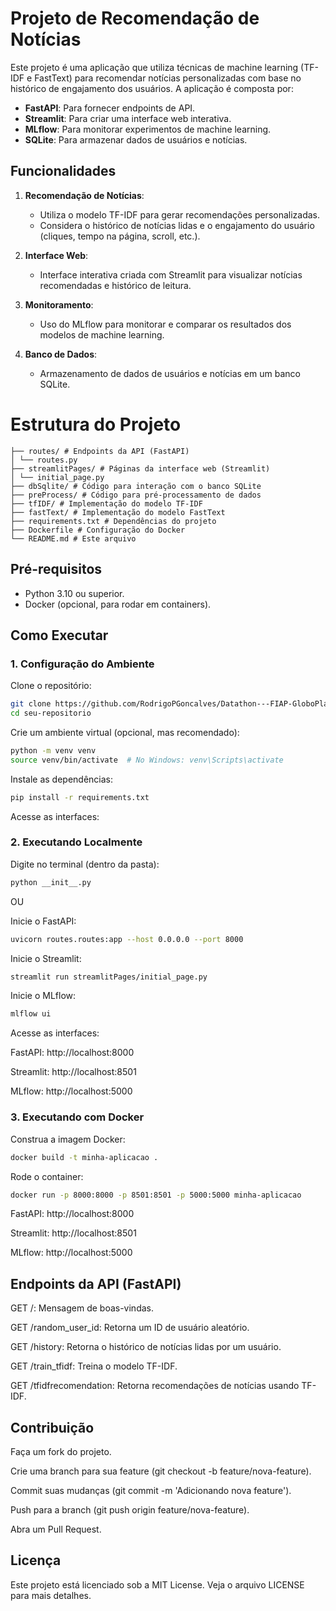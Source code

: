 # Projeto de Recomendação de Notícias

Este projeto é uma aplicação que utiliza técnicas de machine learning (TF-IDF e FastText) para recomendar notícias personalizadas com base no histórico de engajamento dos usuários. A aplicação é composta por:

- **FastAPI**: Para fornecer endpoints de API.
- **Streamlit**: Para criar uma interface web interativa.
- **MLflow**: Para monitorar experimentos de machine learning.
- **SQLite**: Para armazenar dados de usuários e notícias.

## Funcionalidades

1. **Recomendação de Notícias**:
   - Utiliza o modelo TF-IDF para gerar recomendações personalizadas.
   - Considera o histórico de notícias lidas e o engajamento do usuário (cliques, tempo na página, scroll, etc.).

2. **Interface Web**:
   - Interface interativa criada com Streamlit para visualizar notícias recomendadas e histórico de leitura.

3. **Monitoramento**:
   - Uso do MLflow para monitorar e comparar os resultados dos modelos de machine learning.

4. **Banco de Dados**:
   - Armazenamento de dados de usuários e notícias em um banco SQLite.

# Estrutura do Projeto
```
├── routes/ # Endpoints da API (FastAPI)
│ └── routes.py
├── streamlitPages/ # Páginas da interface web (Streamlit)
│ └── initial_page.py
├── dbSqlite/ # Código para interação com o banco SQLite
├── preProcess/ # Código para pré-processamento de dados
├── tfIDF/ # Implementação do modelo TF-IDF
├── fastText/ # Implementação do modelo FastText
├── requirements.txt # Dependências do projeto
├── Dockerfile # Configuração do Docker
└── README.md # Este arquivo
```

## Pré-requisitos

- Python 3.10 ou superior.
- Docker (opcional, para rodar em containers).

## Como Executar

### 1. Configuração do Ambiente

Clone o repositório:
```bash
git clone https://github.com/RodrigoPGoncalves/Datathon---FIAP-GloboPlay
cd seu-repositorio
```

Crie um ambiente virtual (opcional, mas recomendado):
```bash
python -m venv venv
source venv/bin/activate  # No Windows: venv\Scripts\activate
```

Instale as dependências:
```bash
pip install -r requirements.txt
```
Acesse as interfaces:

### 2. Executando Localmente
Digite no terminal (dentro da pasta):
```bash
python __init__.py
```

OU

Inicie o FastAPI:

```bash
uvicorn routes.routes:app --host 0.0.0.0 --port 8000
```

Inicie o Streamlit:
```bash
streamlit run streamlitPages/initial_page.py
```
Inicie o MLflow:
```bash
mlflow ui
```

Acesse as interfaces:

FastAPI: http://localhost:8000

Streamlit: http://localhost:8501

MLflow: http://localhost:5000

### 3. Executando com Docker
Construa a imagem Docker:

```bash
docker build -t minha-aplicacao .
```
Rode o container:
```bash
docker run -p 8000:8000 -p 8501:8501 -p 5000:5000 minha-aplicacao
```

FastAPI: http://localhost:8000

Streamlit: http://localhost:8501

MLflow: http://localhost:5000

## Endpoints da API (FastAPI)
GET /: Mensagem de boas-vindas.

GET /random_user_id: Retorna um ID de usuário aleatório.

GET /history: Retorna o histórico de notícias lidas por um usuário.

GET /train_tfidf: Treina o modelo TF-IDF.

GET /tfidfrecomendation: Retorna recomendações de notícias usando TF-IDF.

## Contribuição
Faça um fork do projeto.

Crie uma branch para sua feature (git checkout -b feature/nova-feature).

Commit suas mudanças (git commit -m 'Adicionando nova feature').

Push para a branch (git push origin feature/nova-feature).

Abra um Pull Request.

## Licença
Este projeto está licenciado sob a MIT License. Veja o arquivo LICENSE para mais detalhes.
